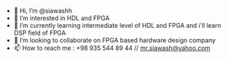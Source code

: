 - 👋 Hi, I’m @siawashh
- 👀 I’m interested in HDL and FPGA
- 🌱 I’m currently learning intermediate level of HDL and FPGA and i'll learn DSP field of FPGA
- 💞️ I’m looking to collaborate on FPGA based hardware design company
- 📫 How to reach me : +98 935 544 89 44 // mr.siawash@yahoo.com

<!---
siawashh/siawashh is a ✨ special ✨ repository because its `README.md` (this file) appears on your GitHub profile.
You can click the Preview link to take a look at your changes.
--->
